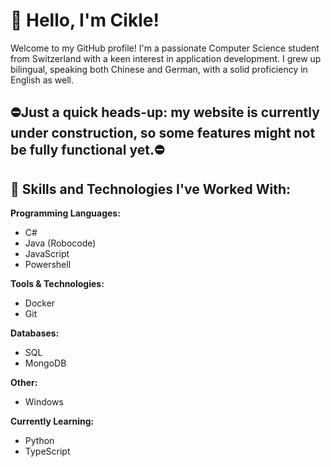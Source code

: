 # 👋 Hello, I'm Cikle!

Welcome to my GitHub profile! I'm a passionate Computer Science student from Switzerland with a keen interest in application development. I grew up bilingual, speaking both Chinese and German, with a solid proficiency in English as well.

## ⛔Just a quick heads-up: my website is currently under construction, so some features might not be fully functional yet.⛔

## 💼 Skills and Technologies I've Worked With:

**Programming Languages:**
- C#
- Java (Robocode)
- JavaScript
- Powershell

**Tools & Technologies:**
- Docker
- Git

**Databases:**
- SQL
- MongoDB

**Other:**
- Windows

**Currently Learning:**
- Python
- TypeScript

